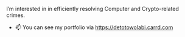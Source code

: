 I’m interested in in efficiently resolving Computer and Crypto-related crimes.
- 📫 You can see my portfolio via https://detotowolabi.carrd.com
